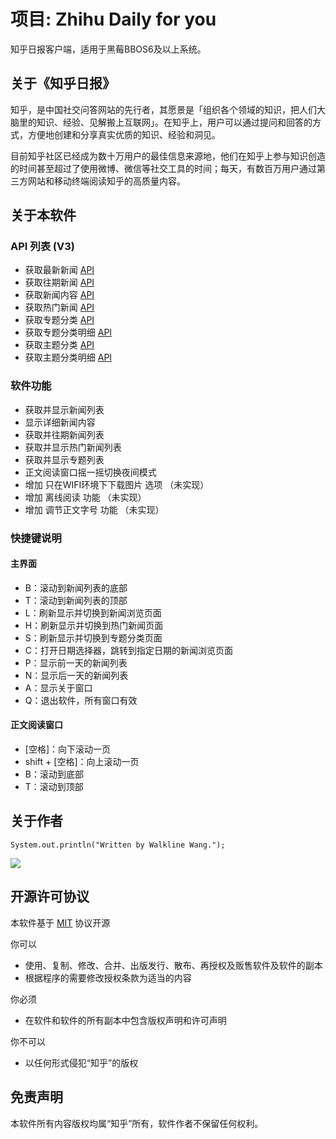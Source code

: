项目: Zhihu Daily for you
=======
知乎日报客户端，适用于黑莓BBOS6及以上系统。

## 关于《知乎日报》 ##
知乎，是中国社交问答网站的先行者，其愿景是「组织各个领域的知识，把人们大脑里的知识、经验、见解搬上互联网」。在知乎上，用户可以通过提问和回答的方式，方便地创建和分享真实优质的知识、经验和洞见。

目前知乎社区已经成为数十万用户的最佳信息来源地，他们在知乎上参与知识创造的时间甚至超过了使用微博、微信等社交工具的时间；每天，有数百万用户通过第三方网站和移动终端阅读知乎的高质量内容。
## 关于本软件 ##
### API 列表 (V3) ###
- 获取最新新闻 [API](http://news-at.zhihu.com/api/3/stories/latest)
- 获取往期新闻 [API](http://news-at.zhihu.com/api/3/stories/before/20130520)
- 获取新闻内容 [API](http://news-at.zhihu.com/api/3/story/4018008)
- 获取热门新闻 [API](http://news-at.zhihu.com/api/3/news/hot)
- 获取专题分类 [API](http://news-at.zhihu.com/api/3/sections)
- 获取专题分类明细 [API](http://news-at.zhihu.com/api/3/section/1)
- 获取主题分类 [API](http://news-at.zhihu.com/api/3/themes)
- 获取主题分类明细 [API](http://news-at.zhihu.com/api/3/theme/8)

### 软件功能 ###
- 获取并显示新闻列表
- 显示详细新闻内容
- 获取并往期新闻列表
- 获取并显示热门新闻列表
- 获取并显示专题列表
- 正文阅读窗口摇一摇切换夜间模式
- 增加 只在WIFI环境下下载图片 选项 （未实现）
- 增加 离线阅读 功能 （未实现）
- 增加 调节正文字号 功能 （未实现）

### 快捷键说明 ###
#### 主界面 ####

- B：滚动到新闻列表的底部
- T：滚动到新闻列表的顶部
- L：刷新显示并切换到新闻浏览页面
- H：刷新显示并切换到热门新闻页面
- S：刷新显示并切换到专题分类页面
- C：打开日期选择器，跳转到指定日期的新闻浏览页面
- P：显示前一天的新闻列表
- N：显示后一天的新闻列表
- A：显示关于窗口
- Q：退出软件，所有窗口有效

#### 正文阅读窗口 ####
- [空格]：向下滚动一页
- shift + [空格]：向上滚动一页
- B：滚动到底部
- T：滚动到顶部

## 关于作者 ##
	System.out.println("Written by Walkline Wang.");
[![](http://service.t.sina.com.cn/widget/qmd/2169226201/5c007fea/10.png)](http://weibo.com/316828880)

## 开源许可协议 ##
本软件基于 [MIT](http://en.wikipedia.org/wiki/MIT_License) 协议开源

你可以

- 使用、复制、修改、合并、出版发行、散布、再授权及贩售软件及软件的副本
- 根据程序的需要修改授权条款为适当的内容

你必须

- 在软件和软件的所有副本中包含版权声明和许可声明

你不可以

- 以任何形式侵犯“知乎”的版权

## 免责声明 ##
本软件所有内容版权均属“知乎”所有，软件作者不保留任何权利。